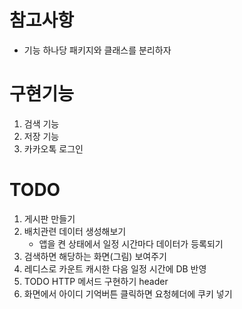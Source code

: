 # 참고사항
- 기능 하나당 패키지와 클래스를 분리하자

# 구현기능
1. 검색 기능
2. 저장 기능
3. 카카오톡 로그인


# TODO
1. 게시판 만들기
2. 배치관련 데이터 생성해보기 
   - 앱을 켠 상태에서 일정 시간마다 데이터가 등록되기
3. 검색하면 해당하는 화면(그림) 보여주기
4. 레디스로 카운트 캐시한 다음 일정 시간에 DB 반영
5. TODO HTTP 메서드 구현하기 header
6. 화면에서 아이디 기억버튼 클릭하면 요청헤더에 쿠키 넣기

